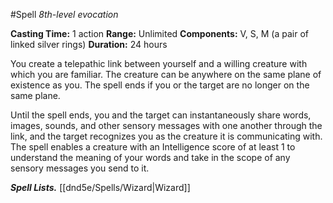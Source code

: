#Spell
*8th-level evocation*

**Casting Time:** 1 action
**Range:** Unlimited
**Components:** V, S, M (a pair of linked silver rings)
**Duration:** 24 hours

You create a telepathic link between yourself and a willing creature with which you are familiar. The creature can be anywhere on the same plane of existence as you. The spell ends if you or the target are no longer on the same plane.

Until the spell ends, you and the target can instantaneously share words, images, sounds, and other sensory messages with one another through the link, and the target recognizes you as the creature it is communicating with. The spell enables a creature with an Intelligence score of at least 1 to understand the meaning of your words and take in the scope of any sensory messages you send to it.

***Spell Lists.*** [[dnd5e/Spells/Wizard\|Wizard]]